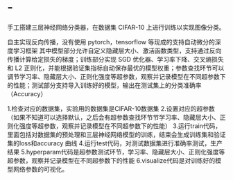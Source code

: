 # -
手工搭建三层神经网络分类器，在数据集 CIFAR-10 上进行训练以实现图像分类。

自主实现反向传播，没有使用 pytorch，tensorflow 等现成的支持自动微分的深度学习框架
其中模型部分允许自定义隐藏层大小、激活函数类型，支持通过反向传播计算给定损失的梯度；训练部分实现 SGD 优化器、学习率下降、交叉熵损失和 L2 正则化，并能根据验证集指标自动保存最优的模型权重；参数查找环节可以调节学习率、隐藏层大小、正则化强度等超参数，观察并记录模型在不同超参数下的性能；测试部分支持导入训练好的模型，输出在测试集上的分类准确率（Accuracy）



1.检查对应的数据集，实验用的数据集是CIFAR-10数据集
2.设置对应的超参数（如果不知道可以选择默认，之后会有超参数查找环节节学习率、隐藏层大小、正则化强度等超参数，观察并记录模型在不同超参数下的性能）
3.运行train代码，里面包括对数据集的预处理和三层神经网络模型的训练，结束会生成训练集和验证集的loss和accuracy 曲线
4.运行test代码，对测试数据集进行准确率测试，生产结果
5.hyperparam代码是超参数测试环节，学习率、隐藏层大小、正则化强度等超参数，观察并记录模型在不同超参数下的性能
6.visualize代码是对训练好的模型网络参数的可视化。
